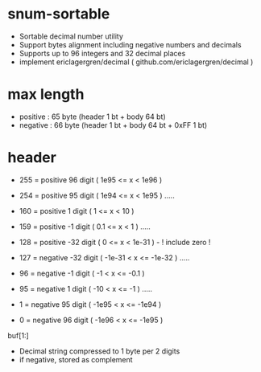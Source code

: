 # snum-sortable
 - Sortable decimal number utility
 - Support bytes alignment including negative numbers and decimals
 - Supports up to 96 integers and 32 decimal places
 - implement ericlagergren/decimal ( github.com/ericlagergren/decimal )

# max length
 - positive : 65 byte (header 1 bt + body 64 bt)
 - negative : 66 byte (header 1 bt + body 64 bt + 0xFF 1 bt)

# header
 - 255 = positive 96 digit ( 1e95 <= x < 1e96 )
 - 254 = positive 95 digit ( 1e94 <= x < 1e95 )
 .....
 - 160 = positive 1 digit ( 1 <= x < 10 )
 - 159 = positive -1 digit ( 0.1 <= x < 1 )
 .....
 - 128 = positive -32 digit ( 0 <= x < 1e-31 ) - ! include zero !

 - 127 = negative -32 digit ( -1e-31 < x <= -1e-32 )
 .....
 - 96 = negative -1 digit ( -1 < x <= -0.1 )
 - 95 = negative 1 digit ( -10 < x <= -1 )
 .....
 - 1 = negative 95 digit ( -1e95 < x <= -1e94 )
 - 0 = negative 96 digit ( -1e96 < x <= -1e95 )

buf[1:]
 - Decimal string compressed to 1 byte per 2 digits
 - if negative, stored as complement
